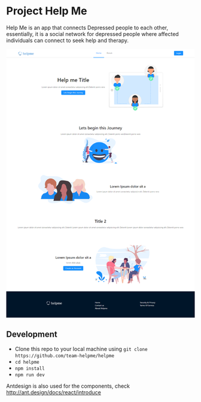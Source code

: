 # Project Help Me

Help Me is an app that connects Depressed people to each other, essentially, it is a social network for depressed people where affected individuals can connect to seek help and therapy.

![](static/helpme_landing.png)

## Development

- Clone this repo to your local machine using `git clone https://github.com/team-helpme/helpme`
- `cd helpme`
- `npm install`
- `npm run dev`

Antdesign is also used for the components, check <http://ant.design/docs/react/introduce>
